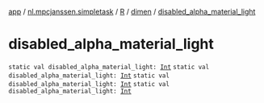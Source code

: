 [app](../../../index.md) / [nl.mpcjanssen.simpletask](../../index.md) / [R](../index.md) / [dimen](index.md) / [disabled_alpha_material_light](.)

# disabled_alpha_material_light

`static val disabled_alpha_material_light: `[`Int`](https://kotlinlang.org/api/latest/jvm/stdlib/kotlin/-int/index.html)
`static val disabled_alpha_material_light: `[`Int`](https://kotlinlang.org/api/latest/jvm/stdlib/kotlin/-int/index.html)
`static val disabled_alpha_material_light: `[`Int`](https://kotlinlang.org/api/latest/jvm/stdlib/kotlin/-int/index.html)
`static val disabled_alpha_material_light: `[`Int`](https://kotlinlang.org/api/latest/jvm/stdlib/kotlin/-int/index.html)